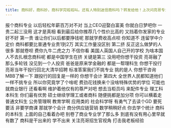 ```yaml
---
title: 商科好，商科妙，商科学完呱呱叫。还有人特别迷信商科吗？转发给他！上次问亮哥专业好不好的人太多了，再推荐几个高性价比专业！
---
```

报个商科专业
以后轻松年薪百万对不对
当上CEO迎娶白富美
你就白日梦吧你
一贵二起三没用
这才是真相
看到最后给你推荐几个性价比高的
又挡着你发家的专业好不好
第一贵
谁让你们以后都要挣钱呢
那就学费收高点呗
你知道不
连留学中介定价
商科都要比普通专业贵1到2万
其实工作量没区别
第二挤
反正这么做梦的人很多
那就卷呗
费你九牛二虎之力
不信你看
美国人英国人自己开的学校
为啥本国人不去扎根念商科呢
都是中国学生在挤
关键是第三
没用吧你想干投资
亮哥融了那么多轮钱
没见到一个人投资
爸爸是原来学金融的
都是一帮理科生
你想干投行
亮哥当年干投行回北大清华招聘
标准答案我们不挑专业
挑的是人
你想干咨询
MBB了解一下
跟投行的回复是一样的
你想干会计
第四大
全世界人民都知道他们一样不挑专业
所以你究竟学了个啥呢
费劲花钱换来个没啥特殊优势的学位
可能也就商业银行
还看看啊
维护着他仅有的尊严对吧
想去当柜员吗
来配件专业
理工科本科生
你们最有优势
硕士继续学理工或者商科
随便挑都是加分项
你可以横着走
普通文科生
公务管理啊
教育学啊
应用类的
社会科学呀
有勇气了去读个GD
要死要活
非要学商课
那就学个会计
商分供应链营销
数学稍稍好点
你去学个统计
商科的本科生
上面的自己看着办吧
别卷了商业专业学了那么多
到底有没有用心里早就有数了
商科是干出来的
学不出来
关注亮哥招生官视角
打击我老板经验
